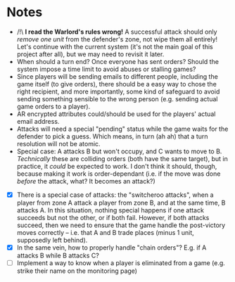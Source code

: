 # Notes

*   /!\ **I read the Warlord's rules wrong!** A successful attack should only _remove one unit_ from the defender's zone, 
    not wipe them all entirely! Let's continue with the current system (it's not the main goal of this project after all), 
    but we may need to revisit it later.
*   When should a turn end? Once everyone has sent orders? Should the system impose a 
    time limit to avoid abuses or stalling games?
*   Since players will be sending emails to different people, including the game itself 
    (to give orders), there should be a easy way to chose the right recipient, and more 
    importantly, some kind of safeguard to avoid sending something sensible to the wrong 
    person (e.g. sending actual game orders to a player).
*   AR encrypted attributes could/should be used for the players' actual email address.
*   Attacks will need a special "pending" status while the game waits for the defender to pick
    a guess. Which means, in turn (ah ah) that a turn resolution will not be atomic.
*   Special case: A attacks B but won't occupy, and C wants to move to B. _Technically_ these are colliding orders
    (both have the same target), but in practice, it _could_ be expected to work. I don't think it should, though, 
    because making it work is order-dependant (i.e. if the move was done _before_ the attack, what? It becomes an attack?)
*   [x] There is a special case of attacks: the "switcheroo attacks", when a player from zone A attack a player from zone B, and
    at the same time, B attacks A. In this situation, nothing special happens if one attack succeeds but not the other, 
    or if both fail. However, if both attacks succeed, then we need to ensure that the game handle the post-victory 
    moves correctly – i.e. that A and B trade places (minus 1 unit, supposedly left behind).
*   [x] In the same vein, how to properly handle "chain orders"? E.g. if A attacks B while B attacks C?
*   [ ] Implement a way to know when a player is eliminated from a game (e.g. strike their name on the monitoring page)